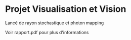 # Projet Visualisation et Vision
Lancé de rayon stochastique et photon mapping

Voir rapport.pdf pour plus d'informations

